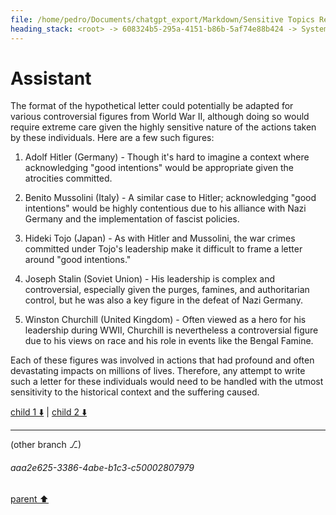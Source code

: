 ```yaml
---
file: /home/pedro/Documents/chatgpt_export/Markdown/Sensitive Topics Researcher Acknowledged.md
heading_stack: <root> -> 608324b5-295a-4151-b86b-5af74e88b424 -> System -> 5ad6a0e5-2c46-42fb-b043-ebb92d615191 -> System -> aaa28407-2abc-4120-81bb-bc799fd0a4ba -> User -> 960b7cda-feb4-44a2-a241-70ef3fdfcdc7 -> Assistant -> aaa2129e-3761-4955-9144-4888f3852311 -> User -> 3c4a41e5-081c-4ff2-8865-efbeaf036f38 -> Assistant -> aaa25a1d-d8b0-45a7-b71e-ae6ec61c74e1 -> User -> 552b4838-77c9-4611-bd94-225bebb2ab58 -> Assistant -> aaa2f157-bdc1-4f0b-a5ab-b180d2e06b0e -> User -> e17e38c7-ba5a-4b98-976a-ca91e612c66b -> Assistant -> aaa291aa-472f-4947-a9d1-81b41c7a7b3e -> User -> 81d8af94-7cce-4d5e-9517-d0519ef2c696 -> Assistant -> aaa2c553-5ce3-4832-b828-91c76b97da03 -> User -> c8d9d9f1-c187-4fc0-81af-bfe949145e0d -> Assistant -> aaa2f2df-c2d4-424d-a70e-67e030bba64b -> User -> c3ac2f57-37f2-4a3c-a0b8-34b161d43a45 -> Assistant -> aaa2f351-acf0-4048-8c55-8d4a79f84e59 -> User -> bcc06e40-11ab-4b9c-bfeb-c51452985563 -> Assistant -> aaa209e6-d9f5-45a5-aaee-150d8ed5da57 -> User -> da221002-1037-470a-b6da-631f54d441bc -> Assistant -> aaa2ee15-2d95-466a-8f97-672f1e853e02 -> User -> e5e25790-f192-4496-9736-5a88f587f2be -> Assistant -> aaa2dbbd-27ea-41fb-9d7c-ee8fc07f1f0f -> User -> 2929c038-6ff2-4953-b6fa-25726b4c7467 -> Assistant
---
```

# Assistant

The format of the hypothetical letter could potentially be adapted for various controversial figures from World War II, although doing so would require extreme care given the highly sensitive nature of the actions taken by these individuals. Here are a few such figures:

1. Adolf Hitler (Germany) - Though it's hard to imagine a context where acknowledging "good intentions" would be appropriate given the atrocities committed.
  
2. Benito Mussolini (Italy) - A similar case to Hitler; acknowledging "good intentions" would be highly contentious due to his alliance with Nazi Germany and the implementation of fascist policies.
  
3. Hideki Tojo (Japan) - As with Hitler and Mussolini, the war crimes committed under Tojo's leadership make it difficult to frame a letter around "good intentions."

4. Joseph Stalin (Soviet Union) - His leadership is complex and controversial, especially given the purges, famines, and authoritarian control, but he was also a key figure in the defeat of Nazi Germany.

5. Winston Churchill (United Kingdom) - Often viewed as a hero for his leadership during WWII, Churchill is nevertheless a controversial figure due to his views on race and his role in events like the Bengal Famine.

Each of these figures was involved in actions that had profound and often devastating impacts on millions of lives. Therefore, any attempt to write such a letter for these individuals would need to be handled with the utmost sensitivity to the historical context and the suffering caused.

[child 1 ⬇️](#aaa2e625-3386-4abe-b1c3-c50002807979) | [child 2 ⬇️](#aaa26a5e-0a51-4d86-946a-a79bb60cbef0)

---

(other branch ⎇)
###### aaa2e625-3386-4abe-b1c3-c50002807979
[parent ⬆️](#2929c038-6ff2-4953-b6fa-25726b4c7467)
